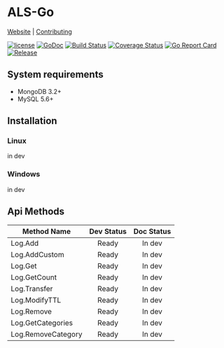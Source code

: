 # ALS-Go
[Website](https://www.riftbit.com) |
[Contributing](https://www.riftbit.com/How-to-Contribute)

[![license](https://img.shields.io/github/license/mashape/apistatus.svg)](LICENSE)
[![GoDoc](http://img.shields.io/badge/go-documentation-blue.svg?style=flat-square)](https://godoc.org/github.com/RiftBit/ALS-Go)
[![Build Status](https://travis-ci.org/RiftBit/ALS-Go.svg?branch=master)](https://travis-ci.org/RiftBit/ALS-Go)
[![Coverage Status](https://coveralls.io/repos/github/RiftBit/ALS-Go/badge.svg?branch=master)](https://coveralls.io/github/RiftBit/ALS-Go?branch=master)
[![Go Report Card](https://goreportcard.com/badge/github.com/RiftBit/ALS-Go)](https://goreportcard.com/report/github.com/RiftBit/ALS-Go)
[![Release](https://img.shields.io/badge/release-v2.2.1-blue.svg?style=flat)](https://github.com/RiftBit/ALS-Go/releases)

## System requirements 
- MongoDB 3.2+
- MySQL 5.6+

## Installation
### Linux
in dev

### Windows
in dev

## Api Methods

| Method Name           | Dev Status | Doc Status |
|-----------------------|:----------:|:----------:|
| Log.Add               |    Ready   |   In dev   |
| Log.AddCustom         |    Ready   |   In dev   |
| Log.Get               |    Ready   |   In dev   |
| Log.GetCount          |    Ready   |   In dev   |
| Log.Transfer          |    Ready   |   In dev   |
| Log.ModifyTTL         |    Ready   |   In dev   |
| Log.Remove            |    Ready   |   In dev   |
| Log.GetCategories     |    Ready   |   In dev   |
| Log.RemoveCategory    |    Ready   |   In dev   |